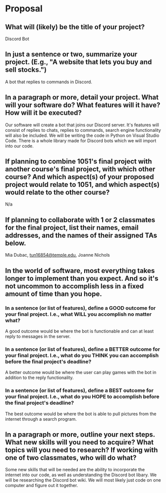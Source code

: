 # Proposal

## What will (likely) be the title of your project?

Discord Bot

## In just a sentence or two, summarize your project. (E.g., "A website that lets you buy and sell stocks.")

A bot that replies to commands in Discord.

## In a paragraph or more, detail your project. What will your software do? What features will it have? How will it be executed?

Our software will create a bot that joins our Discord server. It's features will consist of replies to chats, replies to commands, search engine functionality will also be included. We will be writing the code in Python on Visual Studio Code. There is a whole library made for Discord bots which we will import into our code.

## If planning to combine 1051's final project with another course's final project, with which other course? And which aspect(s) of your proposed project would relate to 1051, and which aspect(s) would relate to the other course?

N/a

## If planning to collaborate with 1 or 2 classmates for the final project, list their names, email addresses, and the names of their assigned TAs below.

Mia Dubac, tun16854@temple.edu, Joanne Nichols

## In the world of software, most everything takes longer to implement than you expect. And so it's not uncommon to accomplish less in a fixed amount of time than you hope.

### In a sentence (or list of features), define a GOOD outcome for your final project. I.e., what WILL you accomplish no matter what?

A good outcome would be where the bot is functionable and can at least reply to messages in the server. 

### In a sentence (or list of features), define a BETTER outcome for your final project. I.e., what do you THINK you can accomplish before the final project's deadline?

A better outcome would be where the user can play games with the bot in addition to the reply functionality.

### In a sentence (or list of features), define a BEST outcome for your final project. I.e., what do you HOPE to accomplish before the final project's deadline?

The best outcome would be where the bot is able to pull pictures from the internet through a search program.

## In a paragraph or more, outline your next steps. What new skills will you need to acquire? What topics will you need to research? If working with one of two classmates, who will do what?

Some new skills that will be needed are the ability to incorporate the internet into our code, as well as understanding the Discord bot libary. We will be researching the Discord bot wiki. We will most likely just code on one computer and figure out it together.
